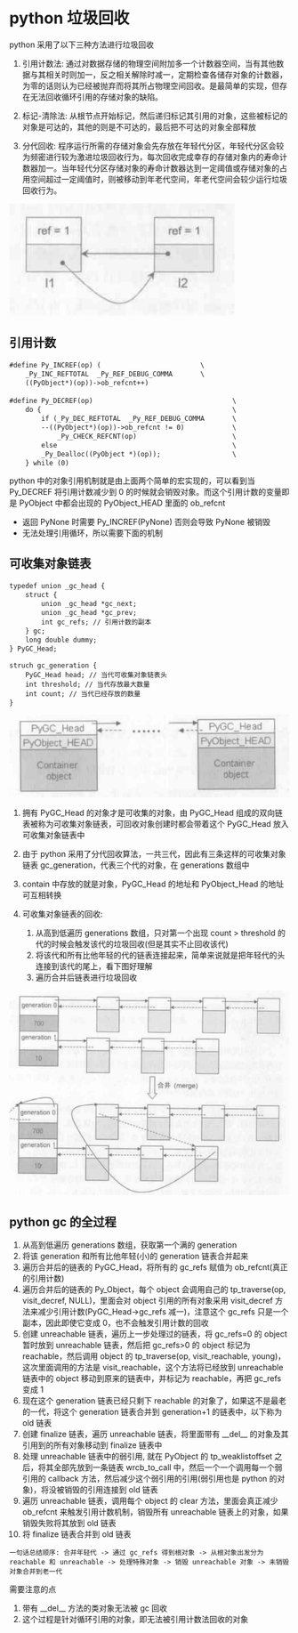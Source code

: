 # python 垃圾回收

python 采用了以下三种方法进行垃圾回收

1. 引用计数法: 通过对数据存储的物理空间附加多一个计数器空间，当有其他数据与其相关时则加一，反之相关解除时减一，定期检查各储存对象的计数器，为零的话则认为已经被抛弃而将其所占物理空间回收。是最简单的实现，但存在无法回收循环引用的存储对象的缺陷。

2. 标记-清除法: 从根节点开始标记，然后递归标记其引用的对象，这些被标记的对象是可达的，其他的则是不可达的，最后把不可达的对象全部释放

3. 分代回收: 程序运行所需的存储对象会先存放在年轻代分区，年轻代分区会较为频密进行较为激进垃圾回收行为，每次回收完成幸存的存储对象内的寿命计数器加一。当年轻代分区存储对象的寿命计数器达到一定阈值或存储对象的占用空间超过一定阈值时，则被移动到年老代空间，年老代空间会较少运行垃圾回收行为。

![](imgs/loop_ref.PNG)

## 引用计数

```
#define Py_INCREF(op) (                         \
    _Py_INC_REFTOTAL  _Py_REF_DEBUG_COMMA       \
    ((PyObject*)(op))->ob_refcnt++)

#define Py_DECREF(op)                                   \
    do {                                                \
        if (_Py_DEC_REFTOTAL  _Py_REF_DEBUG_COMMA       \
        --((PyObject*)(op))->ob_refcnt != 0)            \
            _Py_CHECK_REFCNT(op)                        \
        else                                            \
        _Py_Dealloc((PyObject *)(op));                  \
    } while (0)
```

python 中的对象引用机制就是由上面两个简单的宏实现的，可以看到当 Py_DECREF 将引用计数减少到 0 的时候就会销毁对象。而这个引用计数的变量即是 PyObject 中都会出现的 PyObject_HEAD 里面的 ob_refcnt

- 返回 PyNone 时需要 Py_INCREF(PyNone) 否则会导致 PyNone 被销毁
- 无法处理引用循环，所以需要下面的机制

## 可收集对象链表

```
typedef union _gc_head {
    struct {
        union _gc_head *gc_next;
        union _gc_head *gc_prev;
        int gc_refs; // 引用计数的副本
    } gc;
    long double dummy;
} PyGC_Head;
```

```
struch gc_generation {
    PyGC_Head head; // 当代可收集对象链表头
    int threshold; // 当代存放最大数量
    int count; // 当代已经存放的数量
}
```

![](imgs/collectable_list.PNG)

1. 拥有 PyGC_Head 的对象才是可收集的对象，由 PyGC_Head 组成的双向链表被称为可收集对象链表，可回收对象创建时都会带着这个 PyGC_Head 放入可收集对象链表中

2. 由于 python 采用了分代回收算法，一共三代，因此有三条这样的可收集对象链表 gc_generation，代表三个代的对象，在 generations 数组中

3. contain 中存放的就是对象，PyGC_Head 的地址和 PyObject_Head 的地址可互相转换

4. 可收集对象链表的回收:

    1. 从高到低遍历 generations 数组，只对第一个出现 count > threshold 的代的时候会触发该代的垃圾回收(但是其实不止回收该代)
    2. 将该代和所有比他年轻的代的链表连接起来，简单来说就是把年轻代的头连接到该代的尾上，看下图好理解
    3. 遍历合并后链表进行垃圾回收

![](imgs/generation_merge.PNG)

## python gc 的全过程

1. 从高到低遍历 generations 数组，获取第一个满的 generation
2. 将该 generation 和所有比他年轻(小)的 generation 链表合并起来
3. 遍历合并后的链表的 PyGC_Head，将所有的 gc_refs 赋值为 ob_refcnt(真正的引用计数)
4. 遍历合并后的链表的 Py_Object，每个 object 会调用自己的 tp_traverse(op, visit_decref, NULL)，里面会对 object 引用的所有对象采用 visit_decref 方法来减少引用计数(PyGC_Head->gc_refs 减一)，注意这个 gc_refs 只是一个副本，因此即使它变成 0，也不会触发引用计数的回收
5. 创建 unreachable 链表，遍历上一步处理过的链表，将 gc_refs=0 的 object 暂时放到 unreachable 链表，然后把 gc_refs>0 的 object 标记为 reachable，然后调用 object 的 tp_traverse(op, visit_reachable, young)，这次里面调用的方法是 visit_reachable，这个方法将已经放到 unreachable 链表中的 object 移动到原来的链表中，并标记为 reachable，再把 gc_refs 变成 1
6. 现在这个 generation 链表已经只剩下 reachable 的对象了，如果这不是最老的一代，将这个 generation 链表合并到 generation+1 的链表中，以下称为 old 链表
7. 创建 finalize 链表，遍历 unreachable 链表，将里面带有 \_\_del\_\_ 的对象及其引用到的所有对象移动到 finalize 链表中
8. 处理 unreachable 链表中的弱引用, 就在 PyObject 的 tp_weaklistoffset 之后，将其全部先放到一条链表 wrcb_to_call 中，然后一个一个调用每一个弱引用的 callback 方法，然后减少这个弱引用的引用(弱引用也是 python 的对象)，将没被销毁的引用连接到 old 链表
9. 遍历 unreachable 链表，调用每个 object 的 clear 方法，里面会真正减少 ob_refcnt 来触发引用计数机制，销毁所有 unreachable 链表上的对象，如果销毁失败将其放到 old 链表
10. 将 finalize 链表合并到 old 链表

`一句话总结顺序: 合并年轻代 -> 通过 gc_refs 得到根对象 -> 从根对象出发分为 reachable 和 unreachable -> 处理特殊对象 -> 销毁 unreachable 对象 -> 未销毁对象合并到老一代`

需要注意的点

1. 带有 \_\_del\_\_ 方法的类对象无法被 gc 回收
2. 这个过程是针对循环引用的对象，即无法被引用计数法回收的对象